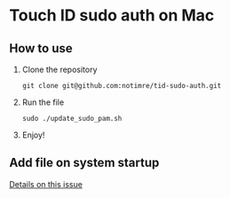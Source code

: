 # Touch ID sudo auth on Mac

## How to use
1. Clone the repository
	```
	git clone git@github.com:notimre/tid-sudo-auth.git
	```
2. Run the file
    ```
    sudo ./update_sudo_pam.sh
    ```
3. Enjoy!

## Add file on system startup

[Details on this issue](https://github.com/notimre/tid-sudo-auth/issues/1)
